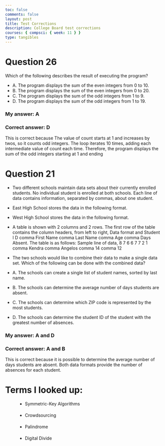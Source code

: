 ```yaml
---
toc: false
comments: false
layout: post
title: Test Corrections
description: College Board test corrections
courses: { compsci: { week: 11 } }
type: tangibles
---
```


<style>
  .bullet-points {
    list-style-type: disc; 
    margin-left: 40px; 
  }
  .bullet-points li {
    margin-bottom: 20px; 
  }
</style>

# Question 26

Which of the following describes the result of executing the program?

- A. The program displays the sum of the even integers from 0 to 10.
- B. The program displays the sum of the even integers from 0 to 20.
- C. The program displays the sum of the odd integers from 1 to 9.
- D. The program displays the sum of the odd integers from 1 to 19.

### My answer: A

### Correct answer: D

This is correct because The value of count starts at 1 and increases by twos, so it counts odd integers. The loop iterates 10 times, adding each intermediate value of count each time. Therefore, the program displays the sum of the odd integers starting at 1 and ending

# Question 21

- Two different schools maintain data sets about their currently enrolled students. No individual student is enrolled at both schools. Each line of data contains information, separated by commas, about one student.

- East High School stores the data in the following format.

- West High School stores the data in the following format.

- A table is shown with 2 columns and 2 rows. The first row of the table contains the column headers, from left to right, Data format and Student I D comma First Name comma Last Name comma Age comma Days Absent. The table is as follows: Sample line of data, 8 7 6 6 7 7 2 1 comma Kendra comma Angelos comma 14 comma 12

- The two schools would like to combine their data to make a single data set. Which of the following can be done with the combined data?

- A. The schools can create a single list of student names, sorted by last name.
- B. The schools can determine the average number of days students are absent.
- C. The schools can determine which ZIP code is represented by the most students.
- D. The schools can determine the student ID of the student with the greatest number of absences.

### My answer: A and D

### Correct answer: A and B

This is correct because it is possible to determine the average number of days students are absent. Both data formats provide the number of absences for each student.

# Terms I looked up:

<ul class = "bullet-points">
  <li> Symmetric-Key Algorithms</li>
  <li> Crowdsourcing</li>
  <li> Palindrome</li>
  <li> Digital Divide</li>
</ul>